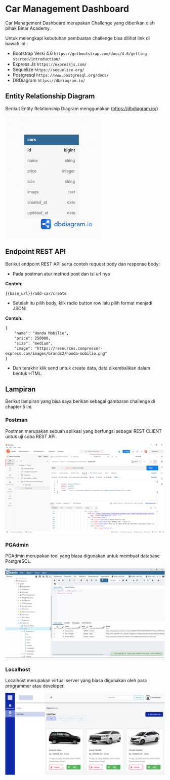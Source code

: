 # Car Management Dashboard

Car Management Dashboard merupakan Challenge yang diberikan oleh pihak Binar Academy.

Untuk melengkapi kebutuhan pembuatan challenge bisa dilihat link di bawah ini :

- Bootstrap Versi 4.6 `https://getbootstrap.com/docs/4.6/getting-started/introduction/`
- Express.Js `https://expressjs.com/`
- Sequelize `https://sequelize.org/`
- Postgresql `https://www.postgresql.org/docs/`
- DBDiagram `https://dbdiagram.io/`

## Entity Relationship Diagram

Berikut Entity Relationship Diagram menggunakan (https://dbdiagram.io/)

![diagram](./views/assets/img/cars%20diagram.png)


## Endpoint REST API

Berikut endpoint REST API serta contoh request body dan response body:

- Pada postman atur method post dan isi url nya

**Contoh:**
```
{{base_url}}/add-car/create
```

- Setelah itu pilih body, klik radio button row lalu pilih format menjadi JSON:

**Contoh:**
```
{
    "name": "Honda Mobilio",
    "price": 250000,
    "size": "medium",
    "image": "https://resources.compressor-express.com/images/brands2/honda-mobilio.png"
}
```
- Dan terakhir klik send untuk create data, data dikembalikan dalam bentuk HTML.

## Lampiran 

Berikut lampiran yang bisa saya berikan sebagai gambaran challenge di chapter 5 ini.

### Postman

Postman merupakan sebuah aplikasi yang berfungsi sebagai REST CLIENT untuk uji coba REST API.

![diagram](./views/assets/img/Screenshot%20(1520).png)

### PGAdmin

PGAdmin merupakan tool yang biasa digunakan untuk membuat database PostgreSQL.

![diagram](./views/assets/img/Screenshot%20(1519).png)

### Localhost

Localhost merupakan virtual server yang biasa digunakan oleh para programmer atau developer.

![diagram](./views/assets/img/cmd_binar.png)